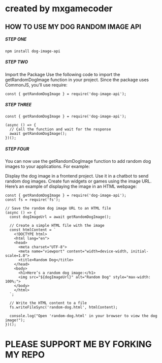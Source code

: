 # created by mxgamecoder

## HOW TO USE MY DOG RANDOM IMAGE API

##### STEP ONE
```
npm install dog-image-api
```
##### STEP TWO

 Import the Package
Use the following code to import the getRandomDogImage function in your project.
Since the package uses CommonJS, you’ll use require:

```
const { getRandomDogImage } = require('dog-image-api');
```


##### STEP THREE
```
const { getRandomDogImage } = require('dog-image-api');

(async () => {
  // Call the function and wait for the response
  await getRandomDogImage();
})();

```

##### STEP FOUR
You can now use the getRandomDogImage function to add random dog images to your applications. For example:

Display the dog image in a frontend project.
Use it in a chatbot to send random dog images.
Create fun widgets or games using the image URL.
Here’s an example of displaying the image in an HTML webpage:

```
const { getRandomDogImage } = require('dog-image-api');
const fs = require('fs');

// Save the random dog image URL to an HTML file
(async () => {
  const dogImageUrl = await getRandomDogImage();

  // Create a simple HTML file with the image
  const htmlContent = `
    <!DOCTYPE html>
    <html lang="en">
    <head>
      <meta charset="UTF-8">
      <meta name="viewport" content="width=device-width, initial-scale=1.0">
      <title>Random Dog</title>
    </head>
    <body>
      <h1>Here’s a random dog image:</h1>
      <img src="${dogImageUrl}" alt="Random Dog" style="max-width: 100%;">
    </body>
    </html>
  `;

  // Write the HTML content to a file
  fs.writeFileSync('random-dog.html', htmlContent);

  console.log("Open 'random-dog.html' in your browser to view the dog image!");
})();

```



# PLEASE SUPPORT ME BY FORKING MY REPO
